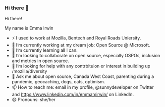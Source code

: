 ### Hi there 👋

<!--
**emmairwin/emmairwin** is a ✨ _special_ ✨ repository because its `README.md` (this file) appears on your GitHub profile.

Here are some ideas to get you started:

- 🔭 I’m currently working on ...
- 🌱 I’m currently learning ...
- 👯 I’m looking to collaborate on ...
- 🤔 I’m looking for help with ...
- 💬 Ask me about ...
- 📫 How to reach me: ...
- 😄 Pronouns: ...
- ⚡ Fun fact: ...
-->
Hi there!

My name is Emma Irwin

- ⚡ I used to work at Mozilla, Bentech and Royal Roads Uniersity.
- 🔭 I’m currently working at my dream job: Open Source @ Microsoft.
- 🌱 I’m currently learning all I can.
- 👯 I’m looking to collaborate on open source, especially OSPOs,  inclusion and metrics in open source.
- 🤔 I’m looking for help with any contrbituion or interest in building up /mozilla/diversity 
- 💬 Ask me about open source,  Canada West Coast, parenting during a pandemic, geocaching, dogs, cats, optimism.
- 📫 How to reach me: email in my profile, @sunnydeveloper on Twitter and https://www.linkedin.com/in/emmamirwin/ on LinkedIn.
- 😄 Pronouns: she/her


